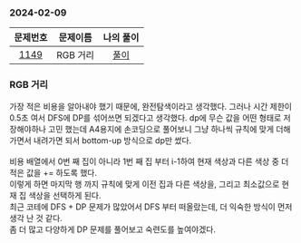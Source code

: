 ### 2024-02-09
| 문제번호 | 문제이름 | 나의 풀이 |
|:----:|:---------:|:---------: |
| [1149](https://www.acmicpc.net/problem/1149) | RGB 거리 | [풀이](https://github.com/Kminwo-o/BaekJoon-Algorithm/blob/main/%EB%B0%B1%EC%A4%80/Silver/1149.%E2%80%85RGB%EA%B1%B0%EB%A6%AC/RGB%EA%B1%B0%EB%A6%AC.java) |

### RGB 거리
가장 적은 비용을 알아내야 했기 때문에, 완전탐색이라고 생각했다. 그러나 시간 제한이 0.5초 여서 DFS에 DP를 섞어쓰면 되겠다고 생각했다. 
dp에 무슨 값을 어떤 형태로 저장해야하나 고민 했는데 A4용지에 손코딩으로 풀어보니 그냥 하나씩 규칙에 맞게 더해가면서 내려가면 되서 bottom-up 방식으로 dp만 썼다. <br> <br>
비용 배열에서 0번 째 집이 아니라 1번 째 집 부터 i-1하여 현재 색상과 다른 색상 중 더 적은 값을 += 하도록 했다. <br>
이렇게 하면 마지막 행 까지 규칙에 맞게 이전 집과 다른 색상을, 그리고 최소값으로 현재 집 색상을 선택하게 된다. <br>
최근 코테에 DFS + DP 문제가 많았어서 DFS 부터 떠올랐는데, 더 익숙한 방식이 먼저 생각 난 것 같다. <br> 좀 더 많고 다양하게 DP 문제를 풀어보고 숙련도를 높여야겠다.
